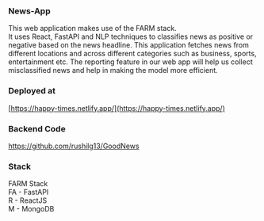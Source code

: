 ### News-App
This web application makes use of the FARM stack.
<br>
It uses React, FastAPI and NLP techniques to classifies news as positive or negative based on the news headline. This application fetches news from different locations and across different categories such as business, sports, entertainment etc. The reporting feature in our web app will help us collect misclassified news and help in making the model more efficient.

### Deployed at
[https://happy-times.netlify.app/](https://happy-times.netlify.app/)

### Backend Code 
https://github.com/rushilg13/GoodNews

### Stack
FARM Stack <br>
FA - FastAPI <br>
R - ReactJS <br>
M - MongoDB <br>
